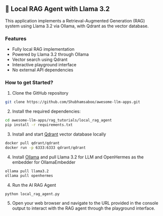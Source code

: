 ## 🦙 Local RAG Agent with Llama 3.2
This application implements a Retrieval-Augmented Generation (RAG) system using Llama 3.2 via Ollama, with Qdrant as the vector database.


### Features
- Fully local RAG implementation
- Powered by Llama 3.2 through Ollama
- Vector search using Qdrant
- Interactive playground interface
- No external API dependencies

### How to get Started?

1. Clone the GitHub repository
```bash
git clone https://github.com/Shubhamsaboo/awesome-llm-apps.git
```

2. Install the required dependencies:

```bash
cd awesome-llm-apps/rag_tutorials/local_rag_agent
pip install -r requirements.txt
```

3. Install and start [Qdrant](https://qdrant.tech/) vector database locally

```bash
docker pull qdrant/qdrant
docker run -p 6333:6333 qdrant/qdrant
```

4. Install [Ollama](https://ollama.com/download) and pull Llama 3.2 for LLM and OpenHermes as the embedder for OllamaEmbedder
```bash
ollama pull llama3.2
ollama pull openhermes
```

4. Run the AI RAG Agent 
```bash
python local_rag_agent.py
```

5. Open your web browser and navigate to the URL provided in the console output to interact with the RAG agent through the playground interface.


